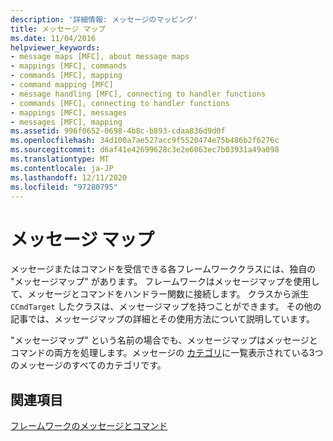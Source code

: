 ```yaml
---
description: '詳細情報: メッセージのマッピング'
title: メッセージ マップ
ms.date: 11/04/2016
helpviewer_keywords:
- message maps [MFC], about message maps
- mappings [MFC], commands
- commands [MFC], mapping
- command mapping [MFC]
- message handling [MFC], connecting to handler functions
- commands [MFC], connecting to handler functions
- mappings [MFC], messages
- messages [MFC], mapping
ms.assetid: 996f0652-0698-4b8c-b893-cdaa836d9d0f
ms.openlocfilehash: 34d100a7ae527acc9f5520474e75b486b2f6276c
ms.sourcegitcommit: d6af41e42699628c3e2e6063ec7b03931a49a098
ms.translationtype: MT
ms.contentlocale: ja-JP
ms.lasthandoff: 12/11/2020
ms.locfileid: "97280795"
---
```

# <a name="mapping-messages"></a>メッセージ マップ

メッセージまたはコマンドを受信できる各フレームワーククラスには、独自の "メッセージマップ" があります。 フレームワークはメッセージマップを使用して、メッセージとコマンドをハンドラー関数に接続します。 クラスから派生 `CCmdTarget` したクラスは、メッセージマップを持つことができます。 その他の記事では、メッセージマップの詳細とその使用方法について説明しています。

"メッセージマップ" という名前の場合でも、メッセージマップはメッセージとコマンドの両方を処理します。メッセージの [カテゴリ](message-categories.md)に一覧表示されている3つのメッセージのすべてのカテゴリです。

## <a name="see-also"></a>関連項目

[フレームワークのメッセージとコマンド](messages-and-commands-in-the-framework.md)
